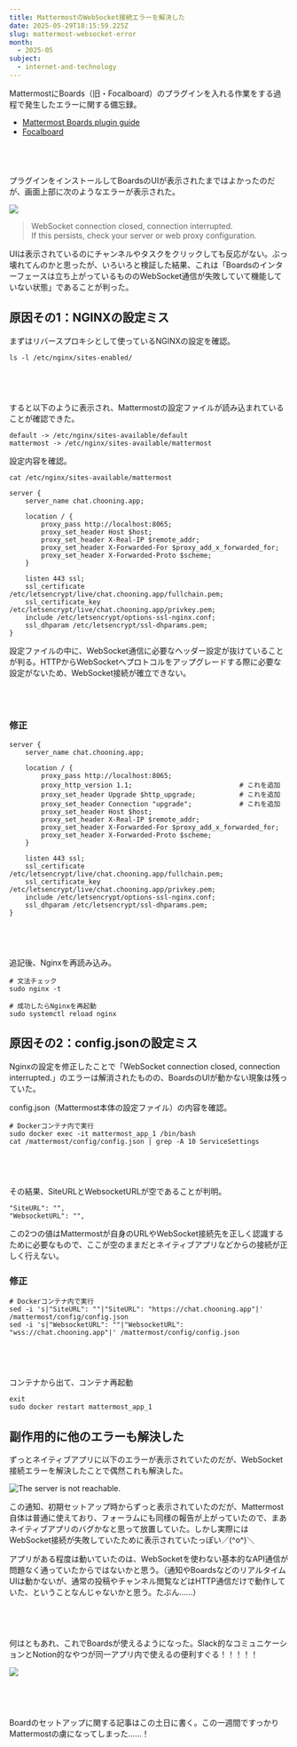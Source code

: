 ```yaml
---
title: MattermostのWebSocket接続エラーを解決した
date: 2025-05-29T18:15:59.225Z
slug: mattermost-websocket-error
month:
  - 2025-05
subject:
  - internet-and-technology
---
```

MattermostにBoards（旧・Focalboard）のプラグインを入れる作業をする過程で発生したエラーに関する備忘録。

* [Mattermost Boards plugin guide](https://developers.mattermost.com/contribute/more-info/focalboard/mattermost-boards-setup-guide/)
* [Focalboard](https://www.focalboard.com/)

###### ﻿

プラグインをインストールしてBoardsのUIが表示されたまではよかったのだが、画面上部に次のようなエラーが表示された。

![](/images/diary/mattermost-websocket-error/tuv46xwmkyhxblz1cscp.png)

> WebSocket connection closed, connection interrupted.\
> If this persists, check your server or web proxy configuration.

UIは表示されているのにチャンネルやタスクをクリックしても反応がない。ぶっ壊れてんのかと思ったが、いろいろと検証した結果、これは「Boardsのインターフェースは立ち上がっているもののWebSocket通信が失敗していて機能していない状態」であることが判った。

## 原因その1：NGINXの設定ミス

まずはリバースプロキシとして使っているNGINXの設定を確認。

```
ls -l /etc/nginx/sites-enabled/
```

###### 　﻿

すると以下のように表示され、Mattermostの設定ファイルが読み込まれていることが確認できた。

```
default -> /etc/nginx/sites-available/default
mattermost -> /etc/nginx/sites-available/mattermost
```

設定内容を確認。

```
cat /etc/nginx/sites-available/mattermost
```

```
server {
    server_name chat.chooning.app;

    location / {
        proxy_pass http://localhost:8065;
        proxy_set_header Host $host;
        proxy_set_header X-Real-IP $remote_addr;
        proxy_set_header X-Forwarded-For $proxy_add_x_forwarded_for;
        proxy_set_header X-Forwarded-Proto $scheme;
    }

    listen 443 ssl;
    ssl_certificate /etc/letsencrypt/live/chat.chooning.app/fullchain.pem;
    ssl_certificate_key /etc/letsencrypt/live/chat.chooning.app/privkey.pem;
    include /etc/letsencrypt/options-ssl-nginx.conf;
    ssl_dhparam /etc/letsencrypt/ssl-dhparams.pem;
}
```

設定ファイルの中に、WebSocket通信に必要なヘッダー設定が抜けていることが判る。HTTPからWebSocketへプロトコルをアップグレードする際に必要な設定がないため、WebSocket接続が確立できない。

###### 　﻿

### 修正

```
server {
    server_name chat.chooning.app;

    location / {
        proxy_pass http://localhost:8065;
        proxy_http_version 1.1;                           # これを追加
        proxy_set_header Upgrade $http_upgrade;           # これを追加
        proxy_set_header Connection "upgrade";            # これを追加
        proxy_set_header Host $host;
        proxy_set_header X-Real-IP $remote_addr;
        proxy_set_header X-Forwarded-For $proxy_add_x_forwarded_for;
        proxy_set_header X-Forwarded-Proto $scheme;
    }

    listen 443 ssl;
    ssl_certificate /etc/letsencrypt/live/chat.chooning.app/fullchain.pem;
    ssl_certificate_key /etc/letsencrypt/live/chat.chooning.app/privkey.pem;
    include /etc/letsencrypt/options-ssl-nginx.conf;
    ssl_dhparam /etc/letsencrypt/ssl-dhparams.pem;
}
```

###### 　﻿

追記後、Nginxを再読み込み。

```
# 文法チェック
sudo nginx -t

# 成功したらNginxを再起動
sudo systemctl reload nginx
```

## 原因その2：config.jsonの設定ミス

Nginxの設定を修正したことで「WebSocket connection closed, connection interrupted.」のエラーは解消されたものの、BoardsのUIが動かない現象は残っていた。

config.json（Mattermost本体の設定ファイル）の内容を確認。

```
# Dockerコンテナ内で実行
sudo docker exec -it mattermost_app_1 /bin/bash
cat /mattermost/config/config.json | grep -A 10 ServiceSettings
```

###### 　﻿

その結果、SiteURLとWebsocketURLが空であることが判明。

```
"SiteURL": "",
"WebsocketURL": "",
```

この2つの値はMattermostが自身のURLやWebSocket接続先を正しく認識するために必要なもので、ここが空のままだとネイティブアプリなどからの接続が正しく行えない。

### 修正

```
# Dockerコンテナ内で実行
sed -i 's|"SiteURL": ""|"SiteURL": "https://chat.chooning.app"|' /mattermost/config/config.json
sed -i 's|"WebsocketURL": ""|"WebsocketURL": "wss://chat.chooning.app"|' /mattermost/config/config.json
```

###### 　﻿

コンテナから出て、コンテナ再起動

```
exit
sudo docker restart mattermost_app_1
```

## 副作用的に他のエラーも解決した

ずっとネイティブアプリに以下のエラーが表示されていたのだが、WebSocket接続エラーを解決したことで偶然これも解決した。

![The server is not reachable.](/images/diary/mattermost-websocket-error/5r1nil9wlarcbjgvu2dth6.png)

この通知、初期セットアップ時からずっと表示されていたのだが、Mattermost自体は普通に使えており、フォーラムにも同様の報告が上がっていたので、まあネイティブアプリのバグかなと思って放置していた。しかし実際にはWebSocket接続が失敗していたために表示されていたっぽい／(^o^)＼

アプリがある程度は動いていたのは、WebSocketを使わない基本的なAPI通信が問題なく通っていたからではないかと思う。（通知やBoardsなどのリアルタイムUIは動かないが、通常の投稿やチャンネル閲覧などはHTTP通信だけで動作していた、ということなんじゃないかと思う。たぶん……）

###### 　﻿

何はともあれ、これでBoardsが使えるようになった。Slack的なコミュニケーションとNotion的なやつが同一アプリ内で使えるの便利すぐる！！！！！

![](/images/diary/mattermost-websocket-error/bpgrweqlqm2x7pwvqlxy.png)

###### 　﻿

Boardのセットアップに関する記事はこの土日に書く。この一週間ですっかりMattermostの虜になってしまった……！